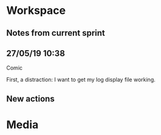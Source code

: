 # Workspace 
##  Notes from current sprint 



## 27/05/19 10:38 
Comic 

First, a distraction: I want to get my log display file working. 




##  New actions 

# Media 
